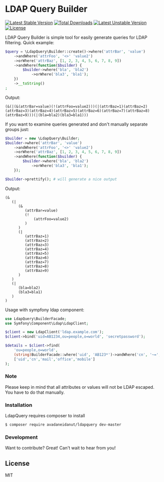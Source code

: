 # LDAP Query Builder

[![Latest Stable Version](https://poser.pugx.org/avadaneidanut/ldapquery/v/stable)](https://packagist.org/packages/avadaneidanut/ldapquery) [![Total Downloads](https://poser.pugx.org/avadaneidanut/ldapquery/downloads)](https://packagist.org/packages/avadaneidanut/ldapquery) [![Latest Unstable Version](https://poser.pugx.org/avadaneidanut/ldapquery/v/unstable)](https://packagist.org/packages/avadaneidanut/ldapquery) [![License](https://poser.pugx.org/avadaneidanut/ldapquery/license)](https://packagist.org/packages/avadaneidanut/ldapquery)

LDAP Query Builder is simple tool for easily generate queries for LDAP filtering. Quick example:

```php
$query = \LdapQuery\Builder::create()->where('attrBar', 'value')
    ->andWhere('attrFoo', '<>' 'value2')
    ->orWhere('attrBaz', [1, 2, 3, 4, 5, 6, 7, 8, 9])
    ->andWhere(function($builder) {
        $builder->where('bla', 'bla2')
            ->orWhere('bla3', 'bla1');
    })
    ->__toString()
;
```

Output:
```
(&(|(&(attrBar=value)(!(attrFoo=value2)))(|(attrBaz=1)(attrBaz=2)(attrBaz=3)(attrBaz=4)(attrBaz=5)(attrBaz=6)(attrBaz=7)(attrBaz=8)(attrBaz=9)))(|(bla=bla2)(bla3=bla1)))
```

If you want to examine queries generated and don't manually separate groups  just:

```php
$builder = new \LdapQuery\Builder;
$builder->where('attrBar', 'value')
    ->andWhere('attrFoo', '<>' 'value2')
    ->orWhere('attrBaz', [1, 2, 3, 4, 5, 6, 7, 8, 9])
    ->andWhere(function($builder) {
        $builder->where('bla', 'bla2')
            ->orWhere('bla3', 'bla1');
    });

$builder->prettify(); # will generate a nice output
```

Output:
```
(&
   (|
      (&
         (attrBar=value)
         (!
             (attrFoo=value2)
         )
      )
      (|
         (attrBaz=1)
         (attrBaz=2)
         (attrBaz=3)
         (attrBaz=4)
         (attrBaz=5)
         (attrBaz=6)
         (attrBaz=7)
         (attrBaz=8)
         (attrBaz=9)
      )
   )
   (|
      (bla=bla2)
      (bla3=bla1)
   )
)
```

Usage with sympfony ldap component:
```php
use LdapQuery\BuilderFacade;
use Symfony\Component\Ldap\LdapClient;

$client = new LdapClient('ldap.example.com');
$client->bind('uid=AB1234,ou=people,o=world', 'secretpassword');

$details = $client->find(
    'ou=people,o=world',
    (string)BuilderFacade::where('uid', 'AB123*')->andWhere('cn', '~=','*Danut*'),
    ['uid','cn','mail','office','mobile']
);
```

### Note

Please keep in mind that all attributes or values will not be LDAP escaped. You have to do that manually.

### Installation

LdapQuery requires composer to install

```sh
$ composer require avadaneidanut/ldapquery dev-master
```

### Development

Want to contribute? Great! Can't wait to hear from you!

License
----

MIT
